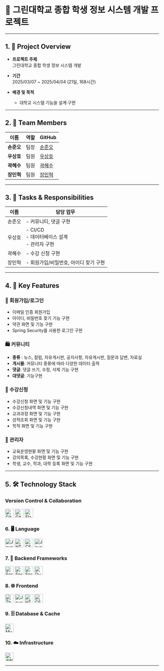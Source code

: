 # 🎯 그린대학교 종합 학생 정보 시스템 개발 프로젝트

---

## 1. 📌 Project Overview

- **프로젝트 주제**  
  그린대학교 종합 학생 정보 시스템 개발


- **기간**  
  2025/03/07 ~ 2025/04/04 (21일, 168시간)

- **배경 및 목적**  
  - 대학교 시스템 기능을 설계·구현  
  
---

## 2. 👥 Team Members

| 이름 | 역할 | GitHub |
|------|------|--------|
| **손준오** | 팀장 | [손준오](https://github.com/sjo112777) |
| **우상호** | 팀원 | [우상호](https://github.com/GreenPai) |
| **곽혜수** | 팀원 | [곽혜수](https://github.com/sooo0o0o) |
| **장민혁** | 팀원 | [장민혁](https://github.com/minheyok) |

---


## 3. 🧠 Tasks & Responsibilities

| 이름  | 담당 업무 |
|------|-----------|
| 손준오  | - 커뮤니티, 댓글 구현<br>  |
| 우상호 | - CI/CD<br>- 데이터베이스 설계<br> - 관리자 구현<br> |
| 곽혜수 | - 수강 신청 구현<br> |
| 장민혁 | - 회원가입/비밀번호, 아이디 찾기 구현<br> |


---
## 4. 🚀 Key Features

### 🔐 회원가입/로그인
- 이메일 인증 회원가입
- 아이디, 비밀번호 찾기 기능 구현
- 약관 화면 및 기능 구현
- Spring Security를 사용한 로그인 구현

### 🛍️ 커뮤니티
- **종류** : 뉴스, 칼럼, 자유게시판, 공지사항, 자유게시판, 질문과 답변, 자료실
- **게시물**: 커뮤니티 종류에 따라 다양한 데이터 출력
- **댓글**: 댓글 쓰기, 수정, 삭제 기능 구현
- **대댓글**: 기능구현

### 🙋 수강신청
- 수강신청 화면 및 기능 구현
- 수강신청내역 화면 및 기능 구현
- 교과과정 화면 및 기능 구현
- 성적조회 화면 및 기능 구현
- 학적 화면 및 기능 구현

### 👤 관리자
- 교육운영현황 화면 및 기능 구현
- 강의목록, 수강현황 화면 및 기능 구현
- 학생, 교수, 학과, 대학 등록 화면 및 기능 구현

---
## 5. 🛠️ Technology Stack

### Version Control & Collaboration
<p align="left">
  <img alt="Git"     src="https://img.shields.io/badge/Git-F05032?style=for-the-badge&logo=git&logoColor=white"          height="28"/>
  <img alt="GitHub"  src="https://img.shields.io/badge/GitHub-181717?style=for-the-badge&logo=github&logoColor=white"    height="28"/>
  <img alt="Slack"   src="https://img.shields.io/badge/Slack-4A154B?style=for-the-badge&logo=slack&logoColor=white"      height="28"/>
</p>

### 6. 🖥️ Language
<p align="left">
  <img alt="Java"       src="https://img.shields.io/badge/Java-ED8B00?style=for-the-badge&logo=java&logoColor=white"         height="28"/>
  <img alt="HTML5"      src="https://img.shields.io/badge/HTML5-E34F26?style=for-the-badge&logo=html5&logoColor=white"     height="28"/>
  <img alt="CSS3"       src="https://img.shields.io/badge/CSS3-1572B6?style=for-the-badge&logo=css3&logoColor=white"       height="28"/>
  <img alt="JavaScript" src="https://img.shields.io/badge/JavaScript-F7DF1E?style=for-the-badge&logo=javascript&logoColor=black" height="28"/>
</p>

### 7. 🚀 Backend Frameworks
<p align="left">
  <img alt="Spring Boot" src="https://img.shields.io/badge/Spring%20Boot-6DB33F?style=for-the-badge&logo=springboot&logoColor=white" height="28"/>
  <img alt="Spring Security" src="https://img.shields.io/badge/Spring%20Security-6DB33F?style=for-the-badge&logo=springsecurity&logoColor=white" height="28"/>
  <img alt="Spring Data JPA" src="https://img.shields.io/badge/Spring%20Data%20JPA-6DB33F?style=for-the-badge&logo=spring&logoColor=white" height="28"/>
  <img alt="QueryDSL"         src="https://img.shields.io/badge/QueryDSL-000000?style=for-the-badge&logo=querydsl&logoColor=white"   height="28"/>
</p>

### 8. 🌐 Frontend
<p align="left">
  <img alt="Thymeleaf"        src="https://img.shields.io/badge/Thymeleaf-005F0F?style=for-the-badge&logo=thymeleaf&logoColor=white" height="28"/>
  <img alt="JavaScript"       src="https://img.shields.io/badge/JavaScript-F7DF1E?style=for-the-badge&logo=javascript&logoColor=black" height="28"/>
  <img alt="HTML5"            src="https://img.shields.io/badge/HTML5-E34F26?style=for-the-badge&logo=html5&logoColor=white"     height="28"/>
  <img alt="CSS3"             src="https://img.shields.io/badge/CSS3-1572B6?style=for-the-badge&logo=css3&logoColor=white"       height="28"/>
</p>

### 9. 🗄️ Database & Cache
<p align="left">
  <img alt="MySQL"  src="https://img.shields.io/badge/MySQL-4479A1?style=for-the-badge&logo=mysql&logoColor=white" height="28"/>
</p>

### 10. ☁️ Infrastructure
<p align="left">
  <img alt="AWS EC2"        src="https://img.shields.io/badge/AWS%20EC2-FF9900?style=for-the-badge&logo=amazonaws&logoColor=white" height="28"/>
</p>

---

